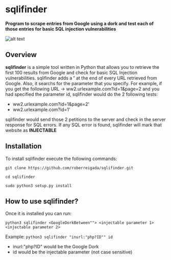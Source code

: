# sqlifinder
**Program to scrape entries from Google using a dork and test each of those entries for basic SQL injection vulnerabilities**

![alt text](https://i.imgur.com/WBuHqiT.jpg)

## Overview
**sqlifinder** is a simple tool written in Python that allows you to retrieve the first 100 results from Google and check for basic SQL Injection vulnerabilities.
sqlifinder adds a **'** at the end of every URL retrieved from Google. Also, it searchs for the parameter that you specify. For example, 
if you get the following URL -> ww2.urlexample.com?id=1&page=2 and you had specified the parameter id, sqlifinder would do the 2 following tests:
  - ww2.urlexample.com?id=1&page=2'
  - ww2.urlexample.com?id=1'
  
  sqlifinder would send those 2 petitions to the server and check in the server response for SQL errors. If any SQL error is found, sqlifinder will mark that website as **INJECTABLE**
  
  ## Installation
  To install sqlifinder execute the following commands:
  
 `git clone https://github.com/roberreigada/sqlifinder.git`
 
 `cd sqlifinder`
 
 `sudo python3 setup.py install`
 
 ## How to use sqlifinder?
 Once it is installed you can run:
 
 `python3 sqlifinder <GoogleDorkBetween""> <injectable parameter 1> <injectable parameter 2>`
 
 Example:
 `python3 sqlifinder "inurl:"php?ID"" id`
 
  - inurl:"php?ID" would be the Google Dork 
  - id would be the injectable parameter (not case sensitive)
